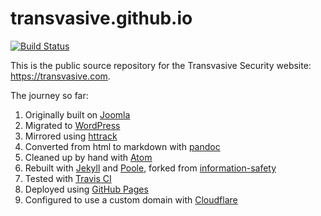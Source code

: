 # transvasive.github.io

[![Build Status](https://app.travis-ci.com/transvasive/transvasive.github.io.svg?branch=master)](https://app.travis-ci.com/transvasive/transvasive.github.io)

This is the public source repository for the Transvasive Security website: https://transvasive.com.

The journey so far:
1. Originally built on [Joomla](https://www.joomla.org)
1. Migrated to [WordPress](https://wordpress.org)
1. Mirrored using [httrack](https://www.httrack.com)
1. Converted from html to markdown with [pandoc](https://pandoc.org)
1. Cleaned up by hand with [Atom](https://atom.io)
1. Rebuilt with [Jekyll](https://jekyllrb.com) and [Poole](http://getpoole.com), forked from [information-safety](https://github.com/information-safety/information-safety.github.io)
1. Tested with [Travis CI](https://travis-ci.com)
1. Deployed using [GitHub Pages](https://pages.github.com)
1. Configured to use a custom domain with [Cloudflare](https://www.cloudflare.com)
